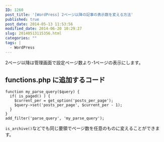 ```yaml
---
ID: 1260
post_title: '[WordPress] 2ページ以降の記事の表示数を変える方法'
published: true
post_date: 2014-05-13 11:53:56
modified_date: 2014-06-20 10:29:27
slug: 20140513115356.html
categories: ""
tags: |
  - WordPress
---
```

2ページ以降は管理画面で設定ページ数より-1ページの表示にします。
<!--more-->
<h2>functions.php に追加するコード</h2>
<pre class="language-php"><code>function my_parse_query($query) {
  if( is_paged() ) {
    $current_per = get_option('posts_per_page');
    $query->set('posts_per_page', $current_per - 1);
  }
}
add_filter('parse_query', 'my_parse_query');</code></pre>

<code>is_archive()</code>などでも同じ要領でページ数を任意のものに変えることができます。